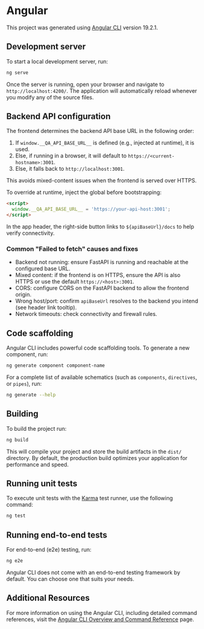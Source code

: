 # Angular

This project was generated using [Angular CLI](https://github.com/angular/angular-cli) version 19.2.1.

## Development server

To start a local development server, run:

```bash
ng serve
```

Once the server is running, open your browser and navigate to `http://localhost:4200/`. The application will automatically reload whenever you modify any of the source files.

## Backend API configuration

The frontend determines the backend API base URL in the following order:
1. If `window.__QA_API_BASE_URL__` is defined (e.g., injected at runtime), it is used.
2. Else, if running in a browser, it will default to `https://<current-hostname>:3001`.
3. Else, it falls back to `http://localhost:3001`.

This avoids mixed-content issues when the frontend is served over HTTPS.

To override at runtime, inject the global before bootstrapping:
```html
<script>
  window.__QA_API_BASE_URL__ = 'https://your-api-host:3001';
</script>
```

In the app header, the right-side button links to `${apiBaseUrl}/docs` to help verify connectivity.

### Common "Failed to fetch" causes and fixes
- Backend not running: ensure FastAPI is running and reachable at the configured base URL.
- Mixed content: if the frontend is on HTTPS, ensure the API is also HTTPS or use the default `https://<host>:3001`.
- CORS: configure CORS on the FastAPI backend to allow the frontend origin.
- Wrong host/port: confirm `apiBaseUrl` resolves to the backend you intend (see header link tooltip).
- Network timeouts: check connectivity and firewall rules.

## Code scaffolding

Angular CLI includes powerful code scaffolding tools. To generate a new component, run:

```bash
ng generate component component-name
```

For a complete list of available schematics (such as `components`, `directives`, or `pipes`), run:

```bash
ng generate --help
```

## Building

To build the project run:

```bash
ng build
```

This will compile your project and store the build artifacts in the `dist/` directory. By default, the production build optimizes your application for performance and speed.

## Running unit tests

To execute unit tests with the [Karma](https://karma-runner.github.io) test runner, use the following command:

```bash
ng test
```

## Running end-to-end tests

For end-to-end (e2e) testing, run:

```bash
ng e2e
```

Angular CLI does not come with an end-to-end testing framework by default. You can choose one that suits your needs.

## Additional Resources

For more information on using the Angular CLI, including detailed command references, visit the [Angular CLI Overview and Command Reference](https://angular.dev/tools/cli) page.
